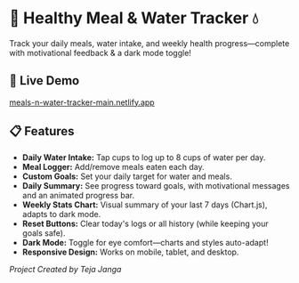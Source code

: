 # 🥗 Healthy Meal & Water Tracker 💧
Track your daily meals, water intake, and weekly health progress—complete with motivational feedback & a dark mode toggle!

## 🚀 Live Demo
[meals-n-water-tracker-main.netlify.app](https://meals-n-water-tracker-main.netlify.app/)

## 📋 Features

- **Daily Water Intake:** Tap cups to log up to 8 cups of water per day.
- **Meal Logger:** Add/remove meals eaten each day.
- **Custom Goals:** Set your daily target for water and meals.
- **Daily Summary:** See progress toward goals, with motivational messages and an animated progress bar.
- **Weekly Stats Chart:** Visual summary of your last 7 days (Chart.js), adapts to dark mode.
- **Reset Buttons:** Clear today's logs or all history (while keeping your goals safe).
- **Dark Mode:** Toggle for eye comfort—charts and styles auto-adapt!
- **Responsive Design:** Works on mobile, tablet, and desktop.


*Project Created by Teja Janga*

